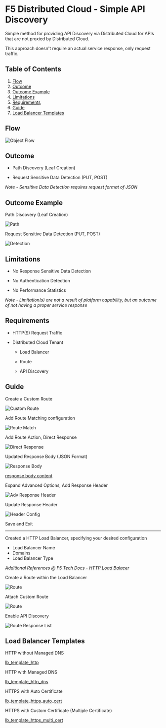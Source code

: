 # F5 Distributed Cloud - Simple API Discovery

Simple method for providing API Discovery via Distributed Cloud for APIs that are not proxied by Distributed Cloud.

This approach doesn't require an actual service response, only request traffic.

## Table of Contents
1. [Flow](#flow)
2. [Outcome](#outcome)
3. [Outcome Example](#outcome-example)
4. [Limitations](#limitations)
5. [Requirements](#requirements)
6. [Guide](#guide)
7. [Load Balancer Templates](#load-balancer-templates)

## Flow

![Object Flow](https://github.com/stockerts/f5xc-app-discovery/blob/main/static/object_flow.jpg)

## Outcome

- Path Discovery (Leaf Creation)

- Request Sensitive Data Detection (PUT, POST)

_Note - Sensitive Data Detection requires request format of JSON_

## Outcome Example

Path Discovery (Leaf Creation)

![Path](static/leaf.jpg)

Request Sensitive Data Detection (PUT, POST)

![Detection](static/discovery.jpg)

## Limitations

- No Response Sensitive Data Detection

- No Authentication Detection

- No Performance Statistics

_Note - Limitation(s) are not a result of platform capability, but an outcome of not having a proper service response_

## Requirements

- HTTP(S) Request Traffic

- Distributed Cloud Tenant

  -	Load Balancer

  -	Route

  -	API Discovery

## Guide

Create a Custom Route

![Custom Route](static/custom_route_name.jpg)

Add Route Matching configuration

![Route Match](static/custom_route_match.jpg)

Add Route Action, Direct Response

![Direct Response](static/custom_route_direct_config.jpg)

Updated Response Body (JSON Format)

![Response Body](static/response_body.jpg)

[response body content](response_body.json)

Expand Advanced Options, Add Response Header

![Adv Response Header](static/custom_route_adv_add_header.jpg)

Update Response Header

![Header Config](static/custom_route_adv_add_header.jpg)

Save and Exit

-------------------------------------------------------------------

Created a HTTP Load Balancer, specifying your desired configuration
-	Load Balancer Name
-	Domains
-	Load Balancer Type

_Additional References @ [F5 Tech Docs - HTTP Load Balacer](https://docs.cloud.f5.com/docs/how-to/app-networking/http-load-balancer)_

Create a Route within the Load Balancer

![Route](static/route.jpg)

Attach Custom Route

![Route](static/attach_custom_route.jpg)

Enable API Discovery

![Route Response List](static/discovery_enabled.jpg)

## Load Balancer Templates

HTTP without Managed DNS

[lb_template_http](lb_template_http.json)

HTTP with Managed DNS

[lb_template_http_dns](lb_template_http_dns.json)

HTTPS with Auto Certificate

[lb_template_https_auto_cert](lb_template_https_auto_cert.json)

HTTPS with Custom Certificate (Multiple Certificate)

[lb_template_https_multi_cert](lb_template_https_multi_cert.json)